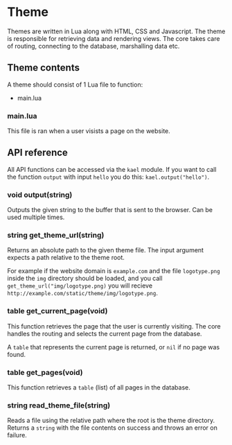 # Theme

Themes are written in Lua along with HTML, CSS and Javascript. The theme is
responsible for retrieving data and rendering views. The core takes care of
routing, connecting to the database, marshalling data etc.

## Theme contents

A theme should consist of 1 Lua file to function:

 - main.lua

### main.lua

This file is ran when a user visists a page on the website.

## API reference

All API functions can be accessed via the `kael` module. If you want to
call the function `output` with input `hello` you do this:
`kael.output("hello")`.

### void output(string)

Outputs the given string to the buffer that is sent to the browser.
Can be used multiple times.

### string get_theme_url(string)

Returns an absolute path to the given theme file. The input argument expects
a path relative to the theme root.

For example if the website domain is `example.com` and the file `logotype.png`
inside the `img` directory should be loaded, and you call
`get_theme_url("img/logotype.png)` you will recieve
`http://example.com/static/theme/img/logotype.png`.

### table get_current_page(void)

This function retrieves the page that the user is currently visiting. The core
handles the routing and selects the current page from the database.

A `table` that represents the current page is returned, or `nil` if no page was
found.

### table get_pages(void)

This function retrieves a `table` (list) of all pages in the database.

### string read_theme_file(string)

Reads a file using the relative path where the root is the theme directory.
Returns a `string` with the file contents on success and throws an error on
failure.
